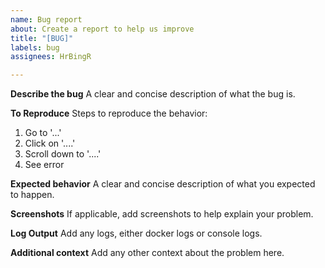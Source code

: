```yaml
---
name: Bug report
about: Create a report to help us improve
title: "[BUG]"
labels: bug
assignees: HrBingR

---
```


**Describe the bug**
A clear and concise description of what the bug is.

**To Reproduce**
Steps to reproduce the behavior:
1. Go to '...'
2. Click on '....'
3. Scroll down to '....'
4. See error

**Expected behavior**
A clear and concise description of what you expected to happen.

**Screenshots**
If applicable, add screenshots to help explain your problem.

**Log Output**
Add any logs, either docker logs or console logs.

**Additional context**
Add any other context about the problem here.
